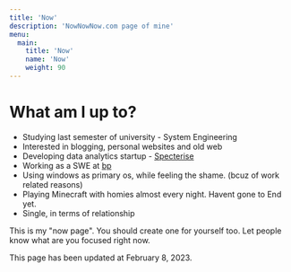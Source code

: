 ```yaml
---
title: 'Now'
description: 'NowNowNow.com page of mine'
menu:
  main:
    title: 'Now'
    name: 'Now'
    weight: 90
---
```


# What am I up to?

- Studying last semester of university - System Engineering
- Interested in blogging, personal websites and old web
- Developing data analytics startup - [Specterise](https://specterise.com)
- Working as a SWE at [bp](https://bp.com)
- Using windows as primary os, while feeling the shame. (bcuz of work related reasons)
- Playing Minecraft with homies almost every night. Havent gone to End yet.
- Single, in terms of relationship

This is my "now page". You should create one for yourself too. Let people know what are you focused right now. 

This page has been updated at February 8, 2023.